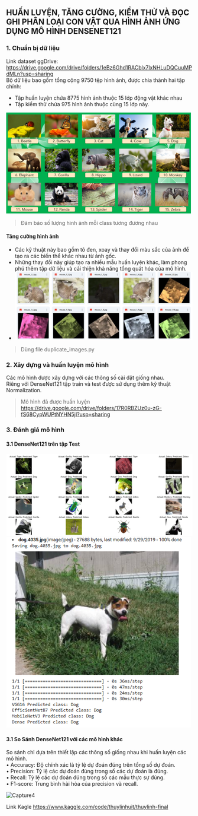 ## HUẤN LUYỆN, TĂNG CƯỜNG, KIỂM THỬ VÀ ĐỌC GHI PHÂN LOẠI CON VẬT QUA HÌNH ẢNH ỨNG DỤNG MÔ HÌNH DENSENET121
### 1. Chuẩn bị dữ liệu
 Link dataset ggDrive: https://drive.google.com/drive/folders/1eBz6Ghd1RACblx7lxNHLuDQCuuMPdMLn?usp=sharing  
 Bộ dữ liệu bao gồm tổng cộng 9750 tệp hình ảnh, được chia thành hai tập chính:
 - Tập huấn luyện chứa 8775 hình ảnh thuộc 15 lớp động vật khác nhau
 - Tập kiểm thử chứa 975 hình ảnh thuộc cùng 15 lớp này.
 <img src="image/Capture3.PNG" width="500">
 
>Đảm bảo số lượng hình ảnh mỗi class tương đương nhau  
#### Tăng cường hình ảnh  
- Các kỹ thuật này bao gồm tô đen, xoay và thay đổi màu sắc của ảnh để tạo ra các biến thể khác nhau từ ảnh gốc.  
- Những thay đổi này giúp tạo ra nhiều mẫu huấn luyện khác, làm phong phú thêm tập dữ liệu và cải thiện khả năng tổng quát hóa của mô hình.
-  <img src="image/Capture.PNG" width="500">  

>Dùng file duplicate_images.py
### 2. Xây dựng và huấn luyện mô hình 
Các mô hình được xây dựng với các thông số cài đặt giống nhau.  
Riêng với DenseNet121 tập train và test được sử dụng thêm kỹ thuật Normalization.
>Mô hình đã được huấn luyện https://drive.google.com/drive/folders/17R0RBZUz0u-zG-fS68CypWUPtNYHN5jI?usp=sharing
### 3. Đánh giá mô hình
#### 3.1 DenseNet121 trên tập Test
 <img src="image/Capture1.PNG" >  
 <img src="image/Capture2.PNG" >  

 #### 3.1 So Sánh DenseNet121 với các mô hình khác
 So sánh chỉ dựa trên thiết lập các thông số giống nhau khi huấn luyện các mô hình.  
•	Accuracy: Độ chính xác là tỷ lệ dự đoán đúng trên tổng số dự đoán.  
•	Precision: Tỷ lệ các dự đoán đúng trong số các dự đoán là đúng.  
•	Recall: Tỷ lệ các dự đoán đúng trong số các mẫu thực sự đúng.  
•	F1-score: Trung bình hài hòa của precision và recall.  

![Capture4](https://github.com/thuyLinhUIT/Python_Animal-ID/assets/147978049/111bcd60-c843-44a8-a6c4-0c2bfbfdd130)

Link Kagle https://www.kaggle.com/code/thuylinhuit/thuylinh-final
